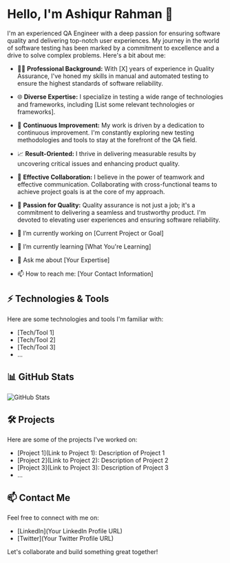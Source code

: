 # Hello, I'm Ashiqur Rahman 👋

I'm an experienced QA Engineer with a deep passion for ensuring software quality and delivering top-notch user experiences. My journey in the world of software testing has been marked by a commitment to excellence and a drive to solve complex problems. Here's a bit about me:

- 🕵️‍♂️ **Professional Background:** With [X] years of experience in Quality Assurance, I've honed my skills in manual and automated testing to ensure the highest standards of software reliability.

- 🌐 **Diverse Expertise:** I specialize in testing a wide range of technologies and frameworks, including [List some relevant technologies or frameworks].

- 🚀 **Continuous Improvement:** My work is driven by a dedication to continuous improvement. I'm constantly exploring new testing methodologies and tools to stay at the forefront of the QA field.

- 📈 **Result-Oriented:** I thrive in delivering measurable results by uncovering critical issues and enhancing product quality.

- 💬 **Effective Collaboration:** I believe in the power of teamwork and effective communication. Collaborating with cross-functional teams to achieve project goals is at the core of my approach.

- 🌟 **Passion for Quality:** Quality assurance is not just a job; it's a commitment to delivering a seamless and trustworthy product. I'm devoted to elevating user experiences and ensuring software reliability.

- 🔭 I’m currently working on [Current Project or Goal]
- 🌱 I’m currently learning [What You're Learning]
- 💬 Ask me about [Your Expertise]
- 📫 How to reach me: [Your Contact Information]

## ⚡ Technologies & Tools

Here are some technologies and tools I'm familiar with:

- [Tech/Tool 1]
- [Tech/Tool 2]
- [Tech/Tool 3]
- ...

## 📊 GitHub Stats

![GitHub Stats](https://github-readme-stats.vercel.app/api?username=ash1814&show_icons=true&theme=dark)

## 🛠️ Projects

Here are some of the projects I've worked on:

- [Project 1](Link to Project 1): Description of Project 1
- [Project 2](Link to Project 2): Description of Project 2
- [Project 3](Link to Project 3): Description of Project 3
- ...

## 📫 Contact Me

Feel free to connect with me on:

- [LinkedIn](Your LinkedIn Profile URL)
- [Twitter](Your Twitter Profile URL)

Let's collaborate and build something great together!

